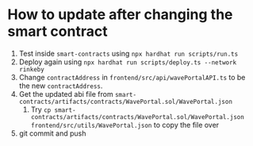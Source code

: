 # How to update after changing the smart contract
1. Test inside `smart-contracts` using `npx hardhat run scripts/run.ts`
2. Deploy again using `npx hardhat run scripts/deploy.ts --network rinkeby`
3. Change `contractAddress` in `frontend/src/api/wavePortalAPI.ts` to be the new `contractAddress`.
4. Get the updated abi file from `smart-contracts/artifacts/contracts/WavePortal.sol/WavePortal.json`
   1. Try `cp smart-contracts/artifacts/contracts/WavePortal.sol/WavePortal.json frontend/src/utils/WavePortal.json` to copy the file over
5. git commit and push